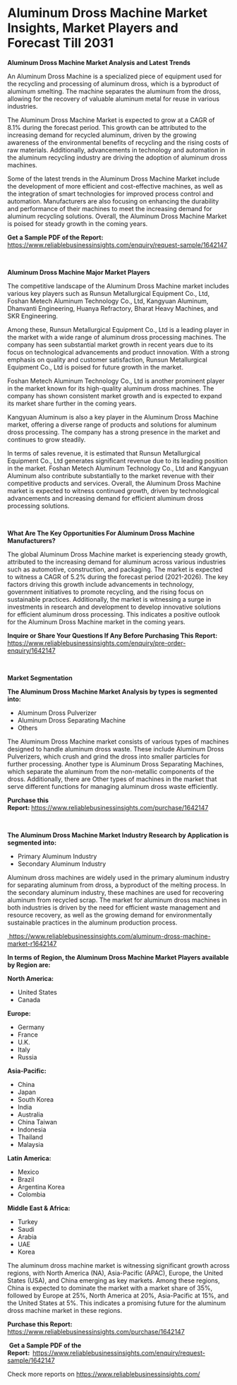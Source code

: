<p><h1>Aluminum Dross Machine Market Insights, Market Players and Forecast Till 2031</h1></p><p><strong>Aluminum Dross Machine Market Analysis and Latest Trends</strong></p>
<p><p>An Aluminum Dross Machine is a specialized piece of equipment used for the recycling and processing of aluminum dross, which is a byproduct of aluminum smelting. The machine separates the aluminum from the dross, allowing for the recovery of valuable aluminum metal for reuse in various industries.</p><p>The Aluminum Dross Machine Market is expected to grow at a CAGR of 8.1% during the forecast period. This growth can be attributed to the increasing demand for recycled aluminum, driven by the growing awareness of the environmental benefits of recycling and the rising costs of raw materials. Additionally, advancements in technology and automation in the aluminum recycling industry are driving the adoption of aluminum dross machines.</p><p>Some of the latest trends in the Aluminum Dross Machine Market include the development of more efficient and cost-effective machines, as well as the integration of smart technologies for improved process control and automation. Manufacturers are also focusing on enhancing the durability and performance of their machines to meet the increasing demand for aluminum recycling solutions. Overall, the Aluminum Dross Machine Market is poised for steady growth in the coming years.</p></p>
<p><strong>Get a Sample PDF of the Report:&nbsp;</strong> <a href="https://www.reliablebusinessinsights.com/enquiry/request-sample/1642147">https://www.reliablebusinessinsights.com/enquiry/request-sample/1642147</a></p>
<p>&nbsp;</p>
<p><strong>Aluminum Dross Machine Major Market Players</strong></p>
<p><p>The competitive landscape of the Aluminum Dross Machine market includes various key players such as Runsun Metallurgical Equipment Co., Ltd, Foshan Metech Aluminum Technology Co., Ltd, Kangyuan Aluminum, Dhanvanti Engineering, Huanya Refractory, Bharat Heavy Machines, and SKR Engineering. </p><p>Among these, Runsun Metallurgical Equipment Co., Ltd is a leading player in the market with a wide range of aluminum dross processing machines. The company has seen substantial market growth in recent years due to its focus on technological advancements and product innovation. With a strong emphasis on quality and customer satisfaction, Runsun Metallurgical Equipment Co., Ltd is poised for future growth in the market.</p><p>Foshan Metech Aluminum Technology Co., Ltd is another prominent player in the market known for its high-quality aluminum dross machines. The company has shown consistent market growth and is expected to expand its market share further in the coming years.</p><p>Kangyuan Aluminum is also a key player in the Aluminum Dross Machine market, offering a diverse range of products and solutions for aluminum dross processing. The company has a strong presence in the market and continues to grow steadily.</p><p>In terms of sales revenue, it is estimated that Runsun Metallurgical Equipment Co., Ltd generates significant revenue due to its leading position in the market. Foshan Metech Aluminum Technology Co., Ltd and Kangyuan Aluminum also contribute substantially to the market revenue with their competitive products and services. Overall, the Aluminum Dross Machine market is expected to witness continued growth, driven by technological advancements and increasing demand for efficient aluminum dross processing solutions.</p></p>
<p>&nbsp;</p>
<p><strong>What Are The Key Opportunities For Aluminum Dross Machine Manufacturers?</strong></p>
<p><p>The global Aluminum Dross Machine market is experiencing steady growth, attributed to the increasing demand for aluminum across various industries such as automotive, construction, and packaging. The market is expected to witness a CAGR of 5.2% during the forecast period (2021-2026). The key factors driving this growth include advancements in technology, government initiatives to promote recycling, and the rising focus on sustainable practices. Additionally, the market is witnessing a surge in investments in research and development to develop innovative solutions for efficient aluminum dross processing. This indicates a positive outlook for the Aluminum Dross Machine market in the coming years.</p></p>
<p><strong>Inquire or Share Your Questions If Any Before Purchasing This Report:</strong> <a href="https://www.reliablebusinessinsights.com/enquiry/pre-order-enquiry/1642147">https://www.reliablebusinessinsights.com/enquiry/pre-order-enquiry/1642147</a></p>
<p>&nbsp;</p>
<p><strong>Market Segmentation</strong></p>
<p><strong>The Aluminum Dross Machine Market Analysis by types is segmented into:</strong></p>
<p><ul><li>Aluminum Dross Pulverizer</li><li>Aluminum Dross Separating Machine</li><li>Others</li></ul></p>
<p><p>The Aluminum Dross Machine market consists of various types of machines designed to handle aluminum dross waste. These include Aluminum Dross Pulverizers, which crush and grind the dross into smaller particles for further processing. Another type is Aluminum Dross Separating Machines, which separate the aluminum from the non-metallic components of the dross. Additionally, there are Other types of machines in the market that serve different functions for managing aluminum dross waste efficiently.</p></p>
<p><strong>Purchase this Report:&nbsp;</strong><a href="https://www.reliablebusinessinsights.com/purchase/1642147">https://www.reliablebusinessinsights.com/purchase/1642147</a></p>
<p>&nbsp;</p>
<p><strong>The Aluminum Dross Machine Market Industry Research by Application is segmented into:</strong></p>
<p><ul><li>Primary Aluminum Industry</li><li>Secondary Aluminum Industry</li></ul></p>
<p><p>Aluminum dross machines are widely used in the primary aluminum industry for separating aluminum from dross, a byproduct of the melting process. In the secondary aluminum industry, these machines are used for recovering aluminum from recycled scrap. The market for aluminum dross machines in both industries is driven by the need for efficient waste management and resource recovery, as well as the growing demand for environmentally sustainable practices in the aluminum production process.</p></p>
<p><a href="https://www.reliablebusinessinsights.com/aluminum-dross-machine-market-r1642147">&nbsp;https://www.reliablebusinessinsights.com/aluminum-dross-machine-market-r1642147</a></p>
<p><strong>In terms of Region, the Aluminum Dross Machine Market Players available by Region are:</strong></p>
<p>
    <p> <strong> North America: </strong>
        <ul>
            <li>United States</li>
            <li>Canada</li>
        </ul>
        </p> 
    <p> <strong> Europe: </strong>
        <ul>
            <li>Germany</li>
            <li>France</li>
            <li>U.K.</li>
            <li>Italy</li>
            <li>Russia</li>
        </ul>
        </p> 
    <p> <strong> Asia-Pacific: </strong>
        <ul>
            <li>China</li>
            <li>Japan</li>
            <li>South Korea</li>
            <li>India</li>
            <li>Australia</li>
            <li>China Taiwan</li>
            <li>Indonesia</li>
            <li>Thailand</li>
            <li>Malaysia</li>
        </ul>
        </p> 
    <p> <strong> Latin America: </strong>
        <ul>
            <li>Mexico</li>
            <li>Brazil</li>
            <li>Argentina Korea</li>
            <li>Colombia</li>
        </ul>
        </p> 
    <p> <strong> Middle East & Africa: </strong>
        <ul>
            <li>Turkey</li>
            <li>Saudi</li>
            <li>Arabia</li>
            <li>UAE</li>
            <li>Korea</li>
        </ul>
    </p>
    </p>
<p><p>The aluminum dross machine market is witnessing significant growth across regions, with North America (NA), Asia-Pacific (APAC), Europe, the United States (USA), and China emerging as key markets. Among these regions, China is expected to dominate the market with a market share of 35%, followed by Europe at 25%, North America at 20%, Asia-Pacific at 15%, and the United States at 5%. This indicates a promising future for the aluminum dross machine market in these regions.</p></p>
<p><strong>Purchase this Report: </strong><a href="https://www.reliablebusinessinsights.com/purchase/1642147">https://www.reliablebusinessinsights.com/purchase/1642147</a></p>
<p>&nbsp;<strong>Get a Sample PDF of the Report:&nbsp;&nbsp;</strong><a href="https://www.reliablebusinessinsights.com/enquiry/request-sample/1642147">https://www.reliablebusinessinsights.com/enquiry/request-sample/1642147</a></p>
<p><strong></strong></p>
<p>Check more reports on <a href="https://www.reliablebusinessinsights.com/">https://www.reliablebusinessinsights.com/</a></p>